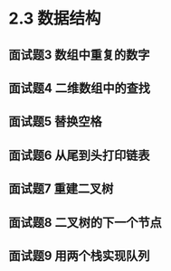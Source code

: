 # 2.3 数据结构

## <span id="question_3">面试题3 数组中重复的数字</span>

## <span id="question_4">面试题4 二维数组中的查找</span>

## <span id="question_5">面试题5 替换空格</span>

## <span id="question_6">面试题6 从尾到头打印链表</span>

## <span id="question_7">面试题7 重建二叉树</span>

## <span id="question_8">面试题8 二叉树的下一个节点</span>

## <span id="question_9">面试题9 用两个栈实现队列</span>